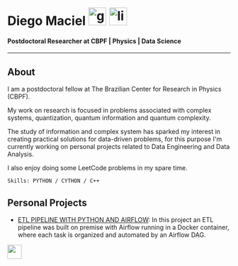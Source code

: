 # Diego Maciel [<img src='https://cdn.jsdelivr.net/npm/simple-icons@3.0.1/icons/github.svg' alt='github' height='40'>](https://github.com/Dieg0Maciel)  [<img src='https://cdn.jsdelivr.net/npm/simple-icons@3.0.1/icons/linkedin.svg' alt='linkedin' height='40'>](https://www.linkedin.com/in/https://www.linkedin.com/in/diego-noguera-maciel-9709a8229/)  
#### Postdoctoral Researcher at CBPF | Physics | Data Science
------


## About

I am a postdoctoral fellow at The Brazilian Center for Research in Physics (CBPF).

My work on research is focused in problems associated with complex systems, quantization, quantum information and quantum complexity.

The study of information and complex system has sparked my interest in creating practical solutions for data-driven problems, for this purpose I'm currently working on personal projects related to Data Engineering and Data Analysis.

I also enjoy doing some LeetCode problems in my spare time.

``Skills: PYTHON / CYTHON / C++`` 

## Personal Projects

* [ETL PIPELINE WITH PYTHON AND AIRFLOW](https://github.com/Dieg0Maciel/etl_pipeline_with_python_and_airflow): In this project an ETL pipeline was built on premise with Airflow running in a Docker container, where each task is organized and automated by an Airflow DAG.

<img height="32" width="32" src="https://simpleicons.vercel.app/github/FFFFFF"/>
